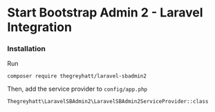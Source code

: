 # Start Bootstrap Admin 2 - Laravel Integration

### Installation

Run
```
composer require thegreyhatt/laravel-sbadmin2
```
Then, add the service provider to ```config/app.php```

```
Thegreyhatt\LaravelSBAdmin2\LaravelSBAdmin2ServiceProvider::class
```
